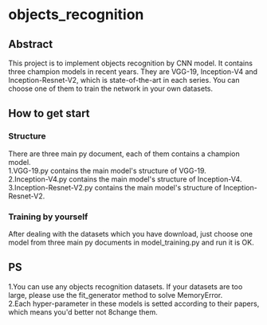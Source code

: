 # objects_recognition
## Abstract
This project is to implement objects recognition by CNN model. It contains three champion models in recent years. They are VGG-19, Inception-V4 and Inception-Resnet-V2, which is state-of-the-art in each series. You can choose one of them to train the network in your own datasets.
## How to get start
### Structure
There are three main py document, each of them contains a champion model.  
1.VGG-19.py contains the main model's structure of VGG-19.  
2.Inception-V4.py contains the main model's structure of Inception-V4.  
3.Inception-Resnet-V2.py contains the main model's structure of Inception-Resnet-V2.
### Training by yourself
After dealing with the datasets which you have download, just choose one model from three main py documents in model_training.py and run it is OK.
## PS
1.You can use any objects recognition datasets. If your datasets are too large, please use the fit_generator method to solve MemoryError.  
2.Each hyper-parameter in these models is setted according to their papers, which means you'd better not 8change them.
